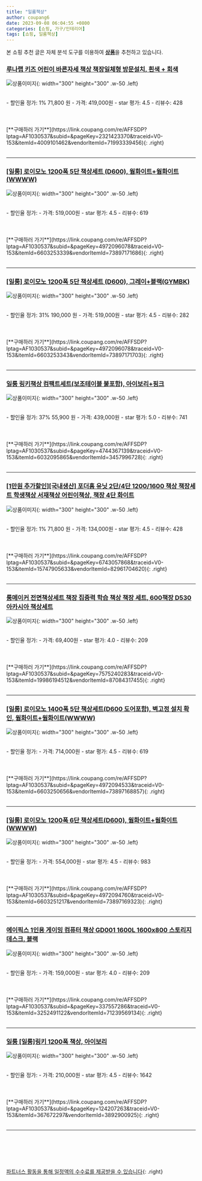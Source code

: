 ```yaml
---
title: "일룸책상"
author: coupang6
date: 2023-09-08 06:04:55 +0800
categories: [쇼핑, 가구/인테리어]
tags: [쇼핑, 일룸책상]
---
```


본 쇼핑 추천 글은 자체 분석 도구를 이용하여 [**상품**](https://link.coupang.com/a/bao1ui)을 추천하고 있습니다.

### [루나랩 키즈 어린이 바른자세 책상 책장일체형 방문설치, 흰색 + 회색](https://link.coupang.com/re/AFFSDP?lptag=AF1030537&subid=&pageKey=2321423370&traceid=V0-153&itemId=4009101462&vendorItemId=71993339456)

![상품이미지](https://thumbnail8.coupangcdn.com/thumbnails/remote/230x230ex/image/retail/images/8585864257244545-a88f9ab9-3e7f-4927-b1af-88bdb2b78524.jpg){: width="300" height="300" .w-50 .left}


<br>
- 할인율 정가: 1%  71,800   원
- 가격: 419,000원
- star 평가: 4.5
- 리뷰수: 428
<br>
<br>
<br>
<br>
[**구매하러 가기**](https://link.coupang.com/re/AFFSDP?lptag=AF1030537&subid=&pageKey=2321423370&traceid=V0-153&itemId=4009101462&vendorItemId=71993339456){: .right}
<br>
<br>

---

### [[일룸] 로이모노 1200폭 5단 책상세트 (D600), 웜화이트+웜화이트(WWWW)](https://link.coupang.com/re/AFFSDP?lptag=AF1030537&subid=&pageKey=4972096078&traceid=V0-153&itemId=6603253339&vendorItemId=73897171686)

![상품이미지](https://thumbnail6.coupangcdn.com/thumbnails/remote/230x230ex/image/vendor_inventory/f223/d74213510da9fab95c9b5301efb297d03d4fb8d3bb99aa2b54de878e74d5.jpg){: width="300" height="300" .w-50 .left}


<br>
- 할인율 정가: 
- 가격: 519,000원
- star 평가: 4.5
- 리뷰수: 619
<br>
<br>
<br>
<br>
[**구매하러 가기**](https://link.coupang.com/re/AFFSDP?lptag=AF1030537&subid=&pageKey=4972096078&traceid=V0-153&itemId=6603253339&vendorItemId=73897171686){: .right}
<br>
<br>

---

### [[일룸] 로이모노 1200폭 5단 책상세트 (D600), 그레이+블랙(GYMBK)](https://link.coupang.com/re/AFFSDP?lptag=AF1030537&subid=&pageKey=4972096078&traceid=V0-153&itemId=6603253343&vendorItemId=73897171703)

![상품이미지](https://thumbnail6.coupangcdn.com/thumbnails/remote/230x230ex/image/vendor_inventory/f223/d74213510da9fab95c9b5301efb297d03d4fb8d3bb99aa2b54de878e74d5.jpg){: width="300" height="300" .w-50 .left}


<br>
- 할인율 정가: 31%  190,000   원
- 가격: 519,000원
- star 평가: 4.5
- 리뷰수: 282
<br>
<br>
<br>
<br>
[**구매하러 가기**](https://link.coupang.com/re/AFFSDP?lptag=AF1030537&subid=&pageKey=4972096078&traceid=V0-153&itemId=6603253343&vendorItemId=73897171703){: .right}
<br>
<br>

---

### [일룸 링키책상 컴팩트세트(보조테이블 불포함), 아이보리+핑크](https://link.coupang.com/re/AFFSDP?lptag=AF1030537&subid=&pageKey=4744367139&traceid=V0-153&itemId=6032095865&vendorItemId=3457996728)

![상품이미지](https://thumbnail9.coupangcdn.com/thumbnails/remote/230x230ex/image/vendor_inventory/images/2017/12/22/11/4/45285f02-7bb6-4178-bd47-b062e0015ae4.jpg){: width="300" height="300" .w-50 .left}


<br>
- 할인율 정가: 37%  55,900   원
- 가격: 439,000원
- star 평가: 5.0
- 리뷰수: 741
<br>
<br>
<br>
<br>
[**구매하러 가기**](https://link.coupang.com/re/AFFSDP?lptag=AF1030537&subid=&pageKey=4744367139&traceid=V0-153&itemId=6032095865&vendorItemId=3457996728){: .right}
<br>
<br>

---

### [[1만원 추가할인][국내생산] 포더홈 유닛 2단/4단 1200/1600 책상 책장세트 학생책상 서재책상 어린이책상, 책장 4단 화이트](https://link.coupang.com/re/AFFSDP?lptag=AF1030537&subid=&pageKey=6743057868&traceid=V0-153&itemId=15747905633&vendorItemId=82961704620)

![상품이미지](https://thumbnail6.coupangcdn.com/thumbnails/remote/230x230ex/image/vendor_inventory/8639/2c4f82f6c792f219c18f19cf0f82b483b7eeffdd189006d6f181c9f478e3.jpg){: width="300" height="300" .w-50 .left}


<br>
- 할인율 정가: 1%  71,800   원
- 가격: 134,000원
- star 평가: 4.5
- 리뷰수: 428
<br>
<br>
<br>
<br>
[**구매하러 가기**](https://link.coupang.com/re/AFFSDP?lptag=AF1030537&subid=&pageKey=6743057868&traceid=V0-153&itemId=15747905633&vendorItemId=82961704620){: .right}
<br>
<br>

---

### [룸메이커 전면책상세트 책장 집중력 학습 책상 책장 세트, 600책장 D530 아카시아 책상세트](https://link.coupang.com/re/AFFSDP?lptag=AF1030537&subid=&pageKey=7575240283&traceid=V0-153&itemId=19986194512&vendorItemId=87084317455)

![상품이미지](https://thumbnail7.coupangcdn.com/thumbnails/remote/230x230ex/image/vendor_inventory/eca4/185a496d6ee0a04ae749935b711ff63b6e656e139c5cb66e05a3b4f247a0.png){: width="300" height="300" .w-50 .left}


<br>
- 할인율 정가: 
- 가격: 69,400원
- star 평가: 4.0
- 리뷰수: 209
<br>
<br>
<br>
<br>
[**구매하러 가기**](https://link.coupang.com/re/AFFSDP?lptag=AF1030537&subid=&pageKey=7575240283&traceid=V0-153&itemId=19986194512&vendorItemId=87084317455){: .right}
<br>
<br>

---

### [[일룸] 로이모노 1400폭 5단 책상세트(D600 도어포함), 벽고정 설치 확인, 웜화이트+웜화이트(WWWW)](https://link.coupang.com/re/AFFSDP?lptag=AF1030537&subid=&pageKey=4972094533&traceid=V0-153&itemId=6603250656&vendorItemId=73897168857)

![상품이미지](https://thumbnail7.coupangcdn.com/thumbnails/remote/230x230ex/image/vendor_inventory/d27a/5aa0a5c62ff20d9d03e1a99117fdea93b44cf83cd96a4fe1b92e81a9eeb5.jpg){: width="300" height="300" .w-50 .left}


<br>
- 할인율 정가: 
- 가격: 714,000원
- star 평가: 4.5
- 리뷰수: 619
<br>
<br>
<br>
<br>
[**구매하러 가기**](https://link.coupang.com/re/AFFSDP?lptag=AF1030537&subid=&pageKey=4972094533&traceid=V0-153&itemId=6603250656&vendorItemId=73897168857){: .right}
<br>
<br>

---

### [[일룸] 로이모노 1200폭 6단 책상세트(D600), 웜화이트+웜화이트(WWWW)](https://link.coupang.com/re/AFFSDP?lptag=AF1030537&subid=&pageKey=4972094760&traceid=V0-153&itemId=6603251217&vendorItemId=73897169323)

![상품이미지](https://thumbnail8.coupangcdn.com/thumbnails/remote/230x230ex/image/vendor_inventory/038b/b5960c6f6c57e02dff25277d84514273cdb0f8a9bf0a0ad4816a4e551aab.jpg){: width="300" height="300" .w-50 .left}


<br>
- 할인율 정가: 
- 가격: 554,000원
- star 평가: 4.5
- 리뷰수: 983
<br>
<br>
<br>
<br>
[**구매하러 가기**](https://link.coupang.com/re/AFFSDP?lptag=AF1030537&subid=&pageKey=4972094760&traceid=V0-153&itemId=6603251217&vendorItemId=73897169323){: .right}
<br>
<br>

---

### [에이픽스 1인용 게이밍 컴퓨터 책상 GD001 1600L 1600x800 스토리지 데스크, 블랙](https://link.coupang.com/re/AFFSDP?lptag=AF1030537&subid=&pageKey=337557286&traceid=V0-153&itemId=3252491122&vendorItemId=71239569134)

![상품이미지](https://thumbnail9.coupangcdn.com/thumbnails/remote/230x230ex/image/vendor_inventory/28ba/91bfe09e76265a7db190e6c106dbc14770efd0e42b5b56369d8a0d92ba76.jpg){: width="300" height="300" .w-50 .left}


<br>
- 할인율 정가: 
- 가격: 159,000원
- star 평가: 4.0
- 리뷰수: 209
<br>
<br>
<br>
<br>
[**구매하러 가기**](https://link.coupang.com/re/AFFSDP?lptag=AF1030537&subid=&pageKey=337557286&traceid=V0-153&itemId=3252491122&vendorItemId=71239569134){: .right}
<br>
<br>

---

### [일룸 [일룸]링키 1200폭 책상, 아이보리](https://link.coupang.com/re/AFFSDP?lptag=AF1030537&subid=&pageKey=124207263&traceid=V0-153&itemId=367672297&vendorItemId=3892900925)

![상품이미지](https://thumbnail7.coupangcdn.com/thumbnails/remote/230x230ex/image/vendor_inventory/images/2018/08/20/15/3/cc3d0f9f-10c5-44f9-9612-790fa856c156.jpg){: width="300" height="300" .w-50 .left}


<br>
- 할인율 정가: 
- 가격: 210,000원
- star 평가: 4.5
- 리뷰수: 1642
<br>
<br>
<br>
<br>
[**구매하러 가기**](https://link.coupang.com/re/AFFSDP?lptag=AF1030537&subid=&pageKey=124207263&traceid=V0-153&itemId=367672297&vendorItemId=3892900925){: .right}
<br>
<br>

---
<br><br><br><br><br> [파트너스 활동을 통해 일정액의 수수료를 제공받을 수 있습니다](https://link.coupang.com/a/bao1ui){: .right}